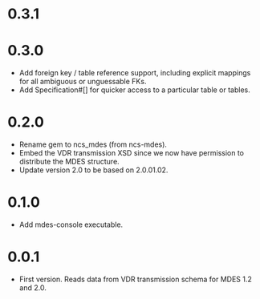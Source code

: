 0.3.1
=====

0.3.0
=====

- Add foreign key / table reference support, including explicit
  mappings for all ambiguous or unguessable FKs.
- Add Specification#[] for quicker access to a particular table or
  tables.

0.2.0
=====

- Rename gem to ncs_mdes (from ncs-mdes).
- Embed the VDR transmission XSD since we now have permission to
  distribute the MDES structure.
- Update version 2.0 to be based on 2.0.01.02.

0.1.0
=====

- Add mdes-console executable.

0.0.1
=====

- First version. Reads data from VDR transmission schema for MDES 1.2
  and 2.0.
